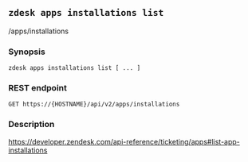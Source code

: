 ## `zdesk apps installations list`

/apps/installations

### Synopsis

    zdesk apps installations list [ ... ]

### REST endpoint

    GET https://{HOSTNAME}/api/v2/apps/installations

### Description

https://developer.zendesk.com/api-reference/ticketing/apps#list-app-installations

